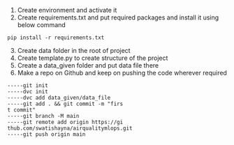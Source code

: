 1. Create environment and activate it
2. Create requirements.txt and put required packages and install it using below command
```
pip install -r requirements.txt

```
3. Create data folder in the root of project
4. Create template.py to create structure of the project 
5. Create a data_given folder and put data file there
6. Make a repo on Github and keep on pushing the code wherever required
``` 
-----git init
-----dvc init
-----dvc add data_given/data_file
-----git add . && git commit -m "firs
t commit" 
-----git branch -M main
-----git remote add origin https://gi
thub.com/swatishayna/airqualitymlops.git
-----git push origin main

```

   